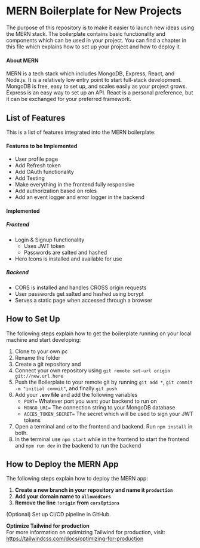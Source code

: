 # MERN Boilerplate for New Projects

The purpose of this repository is to make it easier to launch new ideas using the MERN stack. The boilerplate contains basic functionality and components which can be used in your project. You can find a chapter in this file which explains how to set up your project and how to deploy it. 

#### About MERN
MERN is a tech stack which includes MongoDB, Express, React, and Node.js. It is a relatively low entry point to start full-stack development. MongoDB is free, easy to set up, and scales easily as your project grows. Express is an easy way to set up an API. React is a personal preference, but it can be exchanged for your preferred framework.  

## List of Features
This is a list of features integrated into the MERN boilerplate:

#### Features to be Implemented
* User profile page
* Add Refresh token
* Add OAuth functionality
* Add Testing
* Make everything in the frontend fully responsive
* Add authorization based on roles
* Add an event logger and error logger in the backend 

#### Implemented
##### Frontend
* Login & Signup functionality
    * Uses JWT token
    * Passwords are salted and hashed
* Hero Icons is installed and available for use

##### Backend
* CORS is installed and handles CROSS origin requests
* User passwords get salted and hashed using bcrypt
* Serves a static page when accessed through a browser

## How to Set Up
The following steps explain how to get the boilerplate running on your local machine and start developing:

1. Clone to your own pc
2. Rename the folder
3. Create a git repository and
4. Connect your own repository using `git remote set-url origin git://new.url.here`
5. Push the Boilerplate to your remote git by running `git add *`, `git commit -m "initial commit"`, and finally `git push`
6. Add your **`.env` file** and add the following variables
    * `PORT=` Whatever port you want your backend to run on
    * `MONGO_URI=` The connection string to your MongoDB database
    * `ACCES_TOKEN_SECRET=` The secret which will be used to sign your JWT tokens
7. Open a terminal and `cd` to the frontend and backend. Run `npm install` in both.
8. In the terminal use `npm start` while in the frontend to start the frontend and `npm run dev` in the backend to run the backend

## How to Deploy the MERN App
The following steps explain how to deploy the MERN app:

1. **Create a new branch in your repository and name it `production`**
2. **Add your domain name to `allowedCors`**
3. **Remove the line `!origin` from `corsOptions`**

(Optional) Set up CI/CD pipeline in GitHub.

**Optimize Tailwind for production**  
For more information on optimizing Tailwind for production, visit:  
https://tailwindcss.com/docs/optimizing-for-production
